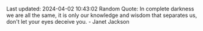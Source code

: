 Last updated: 2024-04-02 10:43:02
Random Quote: In complete darkness we are all the same, it is only our knowledge and wisdom that separates us, don't let your eyes deceive you. - Janet Jackson